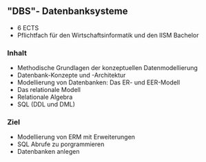 ## "DBS"- Datenbanksysteme

- 6 ECTS
- Pflichtfach für den Wirtschaftsinformatik und den IISM Bachelor

### Inhalt
- Methodische Grundlagen der konzeptuellen Datenmodellierung
- Datenbank-Konzepte und -Architektur
- Modellierung von Datenbanken: Das ER- und EER-Modell
- Das relationale Modell
- Relationale Algebra
- SQL (DDL und DML)

### Ziel
- Modellierung von ERM mit Erweiterungen
- SQL Abrufe zu porgrammieren
- Datenbanken anlegen